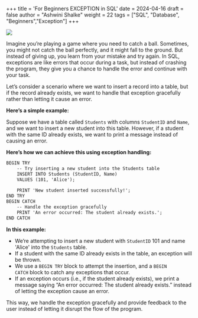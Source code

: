 +++
title = 'For Beginners EXCEPTION in SQL'
date = 2024-04-16
draft = false
author = "Ashwini Shalke"
weight = 22
tags = ["SQL", "Database", "Beginners","Exception"]
+++



![](https://cdn-images-1.medium.com/max/1600/1*M3ZIXWDkyh9MM2ZYIfML0Q.png)

Imagine you’re playing a game where you need to catch a ball. Sometimes, you might not catch the ball perfectly, and it might fall to the ground. But instead of giving up, you learn from your mistake and try again. In SQL, exceptions are like errors that occur during a task, but instead of crashing the program, they give you a chance to handle the error and continue with your task.

Let’s consider a scenario where we want to insert a record into a table, but if the record already exists, we want to handle that exception gracefully rather than letting it cause an error.

**Here’s a simple example:**

Suppose we have a table called `Students` with columns `StudentID` and `Name`, and we want to insert a new student into this table. However, if a student with the same ID already exists, we want to print a message instead of causing an error.

**Here’s how we can achieve this using exception handling:**

```html
BEGIN TRY
    -- Try inserting a new student into the Students table
    INSERT INTO Students (StudentID, Name)
    VALUES (101, 'Alice');
    
    PRINT 'New student inserted successfully!';
END TRY
BEGIN CATCH
    -- Handle the exception gracefully
    PRINT 'An error occurred: The student already exists.';
END CATCH
```

**In this example:**

*   We’re attempting to insert a new student with `StudentID` 101 and name 'Alice' into the `Students` table.
*   If a student with the same ID already exists in the table, an exception will be thrown.
*   We use a `BEGIN TRY` block to attempt the insertion, and a `BEGIN CATCH` block to catch any exceptions that occur.
*   If an exception occurs (i.e., if the student already exists), we print a message saying “An error occurred: The student already exists.” instead of letting the exception cause an error.

This way, we handle the exception gracefully and provide feedback to the user instead of letting it disrupt the flow of the program.
